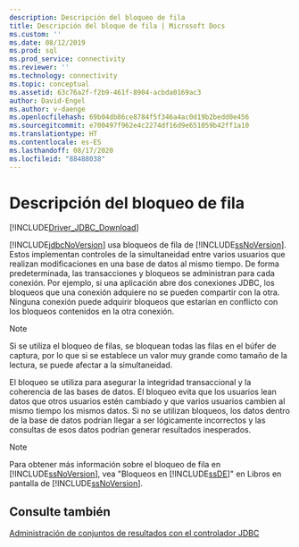 ```yaml
---
description: Descripción del bloqueo de fila
title: Descripción del bloque de fila | Microsoft Docs
ms.custom: ''
ms.date: 08/12/2019
ms.prod: sql
ms.prod_service: connectivity
ms.reviewer: ''
ms.technology: connectivity
ms.topic: conceptual
ms.assetid: 63c76a2f-f2b9-461f-8904-acbda0169ac3
author: David-Engel
ms.author: v-daenge
ms.openlocfilehash: 69b04db86ce8784f5f346a4ac0d19b2bedd0e456
ms.sourcegitcommit: e700497f962e4c2274df16d9e651059b42ff1a10
ms.translationtype: HT
ms.contentlocale: es-ES
ms.lasthandoff: 08/17/2020
ms.locfileid: "88488038"
---
```

# <a name="understanding-row-locking"></a>Descripción del bloqueo de fila

[!INCLUDE[Driver_JDBC_Download](../../includes/driver_jdbc_download.md)]

[!INCLUDE[jdbcNoVersion](../../includes/jdbcnoversion_md.md)] usa bloqueos de fila de [!INCLUDE[ssNoVersion](../../includes/ssnoversion-md.md)]. Estos implementan controles de la simultaneidad entre varios usuarios que realizan modificaciones en una base de datos al mismo tiempo. De forma predeterminada, las transacciones y bloqueos se administran para cada conexión. Por ejemplo, si una aplicación abre dos conexiones JDBC, los bloqueos que una conexión adquiere no se pueden compartir con la otra. Ninguna conexión puede adquirir bloqueos que estarían en conflicto con los bloqueos contenidos en la otra conexión.

> [!NOTE]  
> Si se utiliza el bloqueo de filas, se bloquean todas las filas en el búfer de captura, por lo que si se establece un valor muy grande como tamaño de la lectura, se puede afectar a la simultaneidad.

El bloqueo se utiliza para asegurar la integridad transaccional y la coherencia de las bases de datos. El bloqueo evita que los usuarios lean datos que otros usuarios estén cambiado y que varios usuarios cambien al mismo tiempo los mismos datos. Si no se utilizan bloqueos, los datos dentro de la base de datos podrían llegar a ser lógicamente incorrectos y las consultas de esos datos podrían generar resultados inesperados.

> [!NOTE]  
> Para obtener más información sobre el bloqueo de fila en [!INCLUDE[ssNoVersion](../../includes/ssnoversion-md.md)], vea "Bloqueos en [!INCLUDE[ssDE](../../includes/ssde_md.md)]" en Libros en pantalla de [!INCLUDE[ssNoVersion](../../includes/ssnoversion-md.md)].

## <a name="see-also"></a>Consulte también

[Administración de conjuntos de resultados con el controlador JDBC](../../connect/jdbc/managing-result-sets-with-the-jdbc-driver.md)
